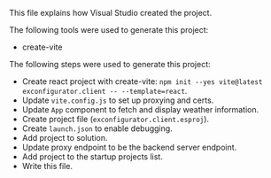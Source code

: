 This file explains how Visual Studio created the project.

The following tools were used to generate this project:
- create-vite

The following steps were used to generate this project:
- Create react project with create-vite: `npm init --yes vite@latest exconfigurator.client -- --template=react`.
- Update `vite.config.js` to set up proxying and certs.
- Update `App` component to fetch and display weather information.
- Create project file (`exconfigurator.client.esproj`).
- Create `launch.json` to enable debugging.
- Add project to solution.
- Update proxy endpoint to be the backend server endpoint.
- Add project to the startup projects list.
- Write this file.

